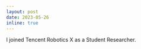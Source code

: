 ```yaml
---
layout: post
date: 2023-05-26
inline: true
---
```


I joined Tencent Robotics X as a Student Researcher.
